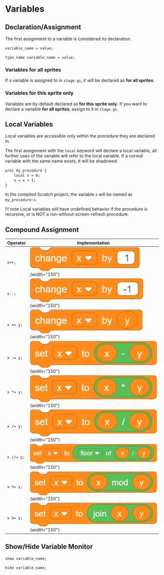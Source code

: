 # Variables

## Declaration/Assignment

The first assignment to a variable is considered its declaration.

```goboscript
variable_name = value;
```

```goboscript
type_name variable_name = value;
```

### Variables for all sprites

If a variable is assigned to in `stage.gs`, it will be declared as **for all sprites**.

### Variables for this sprite only

Variables are by-default declared as **for this sprite only**. If you want to declare a
variable **for all sprites**, assign to it in `stage.gs`.

## Local Variables

Local variables are accessible only within the procedure they are declared in.

The first assignment with the `local` keyword will declare a local variable, all further
uses of the variable will refer to the local variable. If a normal variable with the same
name exists, it will be shadowed.

```goboscript
proc my_procedure {
    local x = 0;
    x = x + 1;
}
```

In the compiled Scratch project, the variable `x` will be named as `my_procedure:x`.

!!! note
    Local variables will have undefined behavior if the procedure is recursive, or
    is NOT a run-without-screen-refresh procedure.

## Compound Assignment

| Operator   | Implementation                                       |
|------------|------------------------------------------------------|
| `x++;`     | ![](../assets/increment.png){width="150"}            |
| `x--;`     | ![](../assets/decrement.png){width="150"}            |
| `x += y;`  | ![](../assets/assign_add.png){width="150"}           |
| `x -= y;`  | ![](../assets/assign_subtract.png){width="150"}      |
| `x *= y;`  | ![](../assets/assign_multiply.png){width="150"}      |
| `x /= y;`  | ![](../assets/assign_divide.png){width="150"}        |
| `x //= y;` | ![](../assets/assign_floor_divide.png){width="150"}  |
| `x %= y;`  | ![](../assets/assign_mod.png){width="150"}           |
| `x &= y;`  | ![](../assets/assign_join.png){width="150"}          |

## Show/Hide Variable Monitor

```goboscript
show variable_name;
```

```goboscript
hide variable_name;
```
